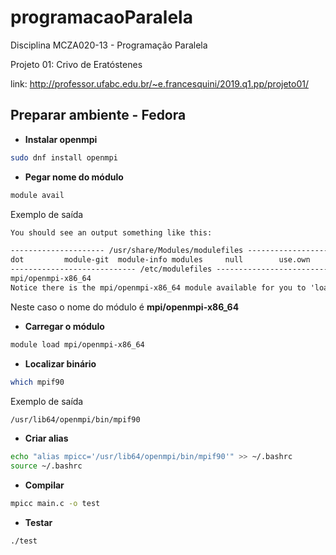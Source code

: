 # programacaoParalela
Disciplina MCZA020-13 - Programação Paralela

Projeto 01: Crivo de Eratóstenes

link: http://professor.ufabc.edu.br/~e.francesquini/2019.q1.pp/projeto01/

## Preparar ambiente - Fedora

* **Instalar openmpi**
```bash
sudo dnf install openmpi
```

* **Pegar nome do módulo**
```bash
module avail
```

Exemplo de saída
```txt
You should see an output something like this:

--------------------- /usr/share/Modules/modulefiles ----------------------
dot         module-git  module-info modules     null        use.own
---------------------------- /etc/modulefiles -----------------------------
mpi/openmpi-x86_64
Notice there is the mpi/openmpi-x86_64 module available for you to 'load'.
```

Neste caso o nome do módulo é **mpi/openmpi-x86_64**

* **Carregar o módulo**
```bash
module load mpi/openmpi-x86_64
```

* **Localizar binário**
```bash
which mpif90
``` 

Exemplo de saída
```txt
/usr/lib64/openmpi/bin/mpif90
```

* **Criar alias**
```bash
echo "alias mpicc='/usr/lib64/openmpi/bin/mpif90'" >> ~/.bashrc
source ~/.bashrc
```

* **Compilar**
```bash
mpicc main.c -o test
```

* **Testar**
```bash
./test
```